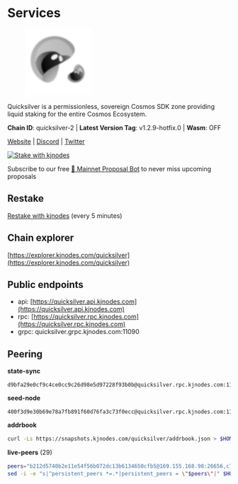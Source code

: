 # Services

<figure><img src="https://raw.githubusercontent.com/kj89/cosmos-images/main/logos/quicksilver.png" width="150" alt=""><figcaption></figcaption></figure>

Quicksilver is a permissionless, sovereign Cosmos SDK zone providing liquid staking for the entire Cosmos Ecosystem.

**Chain ID**: quicksilver-2 | **Latest Version Tag**: v1.2.9-hotfix.0 | **Wasm**: OFF

[Website](https://quicksilver.zone) | [Discord](https://discord.gg/quicksilverprotocol) | [Twitter](https://twitter.com/quicksilverzone)

[![Stake with kjnodes](https://i.ibb.co/cr44Q8j/button-stake-with-kjnodes.png)](https://restake.app/quicksilver/quickvaloper1fqfgpwdngmmay6ah7mg9y4k7ayykpzu6l3ht2m)

Subscribe to our free [🤖 Mainnet Proposal Bot](https://t.me/kjnodes_proposal_bot) to never miss upcoming proposals

## Restake

[Restake with kjnodes](https://restake.app/quicksilver/quickvaloper1fqfgpwdngmmay6ah7mg9y4k7ayykpzu6l3ht2m) (every 5 minutes)
## Chain explorer
[https://explorer.kjnodes.com/quicksilver](https://explorer.kjnodes.com/quicksilver)

## Public endpoints

* api: [https://quicksilver.api.kjnodes.com](https://quicksilver.api.kjnodes.com)
* rpc: [https://quicksilver.rpc.kjnodes.com](https://quicksilver.rpc.kjnodes.com)
* grpc: quicksilver.grpc.kjnodes.com:11090

## Peering

**state-sync**

```text
d9bfa29e0cf9c4ce0cc9c26d98e5d97228f93b0b@quicksilver.rpc.kjnodes.com:11656
```

**seed-node**

```text
400f3d9e30b69e78a7fb891f60d76fa3c73f0ecc@quicksilver.rpc.kjnodes.com:11659
```

**addrbook**
```bash
curl -Ls https://snapshots.kjnodes.com/quicksilver/addrbook.json > $HOME/.quicksilverd/config/addrbook.json
```

**live-peers** (29)
```bash
peers="b212d5740b2e11e54f56b072dc13b6134650cfb5@169.155.168.98:26656,c764a288f1d36e7ca2c953378bb4fd6a0eed4091@141.95.65.73:11156,225a08945298003a397eb6a51854525948fd9a5b@162.55.245.149:2010,cbc2c7a7cd39750abee0dcd5dd2832feddbde20e@50.21.173.76:26656,3bd708547317e9efd8d63d8a51c5bc32d11f4840@138.201.32.103:26056,5f0c0411e34e1c7d0b9c53749d90a923b5e8c625@65.21.133.125:35656,d11e03ee30496ef827383d5dcbbc55e7b3171189@35.240.184.52:26656,71b753819eb653e99e6a825b80af20ca9bccb087@135.125.163.63:24666,28ebd43e8c888ed069165fa035e101ae6fd7955e@139.162.191.246:26656,625eeb91fcc6242798f53426540825e5b37c7670@185.144.99.16:36656,cb6ae22e1e89d029c55f2cb400b0caa19cbe5523@172.111.52.50:32662,2020c09ef7542899a4c55b382013c469122186d6@51.195.88.136:15620,ff2055b198685f619897058a26776b9d1b73dc3c@178.63.184.129:26656,c3ec2daba16e457ca5117079f34ff49e99e7572d@65.109.94.221:35656,e3dd956ac4081ba42ae3d038edd6d80ddf092751@198.199.90.99:26656,cdd8e0e425f107d249389a5e4cea3494185d4a3a@193.70.45.106:11156,ef1cb5bff5b76957f02636a30d5d85d861a35dbe@65.109.92.240:21026,06230bbaabb6c9c6223275b57d8e10fc609ae7ba@51.89.7.184:26633,443ad7c991b2915b620673b10206c92e2b4040e0@173.67.177.120:26656,26d23125db7493486dc9931b4181425d725e4ac6@65.109.55.186:20656,46a0c8717148c4a4aa86eaaa9727e7bc6bb8e70c@49.12.7.7:26656,8ebd6e7c74a9c36a175f9a86148354b378a4f387@185.248.24.16:26656,ebafaa0d0087ecfc785b095d6a91a67a12eecd80@5.9.100.25:26656,185f80586290dcd53db67ebc2da1e146e291bcd6@148.251.13.186:11156,36640aca1c3109ef36d607ec650e8eff832bb39c@195.14.6.2:26656,67c3cc1397d0a0f03a45d4cae6ff3380be7364f9@95.217.229.18:11656,d057145a457f3e3565926d3b385acd366f117d18@65.109.52.178:26656,e726816f42831689eab9378d5d577f1d06d25716@176.9.188.21:26656,d9bfa29e0cf9c4ce0cc9c26d98e5d97228f93b0b@65.109.88.38:11656"
sed -i -e "s|^persistent_peers *=.*|persistent_peers = \"$peers\"|" $HOME/.quicksilverd/config/config.toml
```
